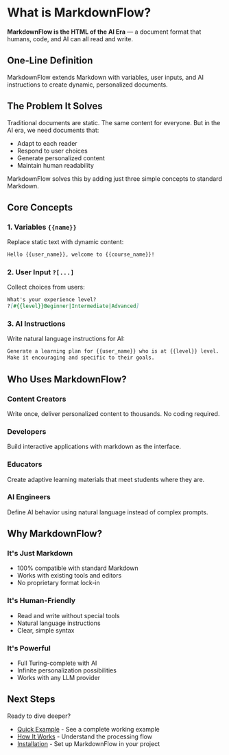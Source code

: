 # What is MarkdownFlow?

**MarkdownFlow is the HTML of the AI Era** — a document format that humans, code, and AI can all read and write.

## One-Line Definition

MarkdownFlow extends Markdown with variables, user inputs, and AI instructions to create dynamic, personalized documents.

## The Problem It Solves

Traditional documents are static. The same content for everyone. But in the AI era, we need documents that:
- Adapt to each reader
- Respond to user choices
- Generate personalized content
- Maintain human readability

MarkdownFlow solves this by adding just three simple concepts to standard Markdown.

## Core Concepts

### 1. Variables `{{name}}`
Replace static text with dynamic content:

```markdown
Hello {{user_name}}, welcome to {{course_name}}!
```

### 2. User Input `?[...]`
Collect choices from users:

```markdown
What's your experience level?
?[#{{level}}Beginner|Intermediate|Advanced]
```

### 3. AI Instructions
Write natural language instructions for AI:

```markdown
Generate a learning plan for {{user_name}} who is at {{level}} level.
Make it encouraging and specific to their goals.
```

## Who Uses MarkdownFlow?

### Content Creators
Write once, deliver personalized content to thousands. No coding required.

### Developers
Build interactive applications with markdown as the interface.

### Educators
Create adaptive learning materials that meet students where they are.

### AI Engineers
Define AI behavior using natural language instead of complex prompts.

## Why MarkdownFlow?

### It's Just Markdown
- 100% compatible with standard Markdown
- Works with existing tools and editors
- No proprietary format lock-in

### It's Human-Friendly
- Read and write without special tools
- Natural language instructions
- Clear, simple syntax

### It's Powerful
- Full Turing-complete with AI
- Infinite personalization possibilities
- Works with any LLM provider

## Next Steps

Ready to dive deeper?
- [Quick Example](example.md) - See a complete working example
- [How It Works](how-it-works.md) - Understand the processing flow
- [Installation](installation.md) - Set up MarkdownFlow in your project